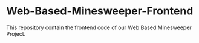 # Web-Based-Minesweeper-Frontend
This repository contain the frontend code of our Web Based Minesweeper Project.
